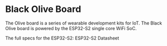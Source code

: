 # Black Olive Board

The Olive board is a series of wearable development kits for IoT. The Black Olive board is powered by the ESP32-S2 single core WiFi SoC.

The full specs for the ESP32-S2: ESP32-S2 Datasheet
